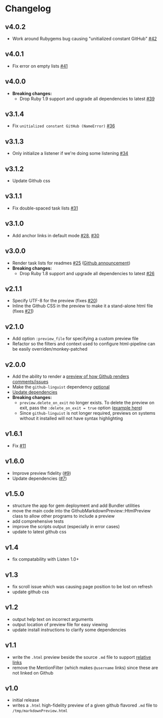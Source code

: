 # Changelog

## v4.0.2
* Work around Rubygems bug causing "unitialized constant GitHub" [#42](https://github.com/dmarcotte/github-markdown-preview/pull/44)

## v4.0.1
* Fix error on empty lists [#41](https://github.com/dmarcotte/github-markdown-preview/issues/41)

## v4.0.0
* **Breaking changes:**
    - Drop Ruby 1.9 support and upgrade all dependencies to latest [#39](https://github.com/dmarcotte/github-markdown-preview/pull/39)

## v3.1.4
* Fix `unitialized constant GitHub (NameError)` [#36](https://github.com/dmarcotte/github-markdown-preview/pull/36)

## v3.1.3
* Only initialize a listener if we're doing some listening [#34](https://github.com/dmarcotte/github-markdown-preview/pull/34)

## v3.1.2
* Update Github css

## v3.1.1
* Fix double-spaced task lists [#31](https://github.com/dmarcotte/github-markdown-preview/pull/31)

## v3.1.0
* Add anchor links in default mode [#28](https://github.com/dmarcotte/github-markdown-preview/pull/28), [#30](https://github.com/dmarcotte/github-markdown-preview/pull/30)

## v3.0.0
* Render task lists for readmes [#25](https://github.com/dmarcotte/github-markdown-preview/pull/25) ([Github announcement](https://github.com/blog/1825-task-lists-in-all-markdown-documents))
* **Breaking changes:**
    - Drop Ruby 1.8 support and upgrade all dependencies to latest [#26](https://github.com/dmarcotte/github-markdown-preview/pull/26)

## v2.1.1
* Specify UTF-8 for the preview (fixes [#20](https://github.com/dmarcotte/github-markdown-preview/issues/20))
* Inline the Github CSS in the preview to make it a stand-alone html file (fixes [#21](https://github.com/dmarcotte/github-markdown-preview/issues/21))

## v2.1.0
* Add option `:preview_file` for specifying a custom preview file
* Refactor so the filters and context used to configure html-pipeline can be easily overriden/monkey-patched

## v2.0.0
* Add the ability to render a [preview of how Github renders comments/issues](https://github.com/dmarcotte/github-markdown-preview#comment-mode)
* Make the `github-linguist` dependency [optional](https://github.com/dmarcotte/github-markdown-preview/pull/14)
* [Update dependencies](https://github.com/dmarcotte/github-markdown-preview/pull/13)
* **Breaking changes:**
    - `preview.delete_on_exit` no longer exists.  To delete the preview on exit, pass the `:delete_on_exit = true` option ([example here](https://github.com/dmarcotte/github-markdown-preview#code))
    - Since `github-linguist` is not longer required, previews on systems without it installed will not have syntax highlighting

## v1.6.1
* Fix [#11](https://github.com/dmarcotte/github-markdown-preview/issues/11)

## v1.6.0
* Improve preview fidelity ([#9](https://github.com/dmarcotte/github-markdown-preview/pull/9))
* Update dependencies ([#7](https://github.com/dmarcotte/github-markdown-preview/pull/7))

## v1.5.0
* structure the app for gem deployment and add Bundler utilities
* move the main code into the GithubMarkdownPreview::HtmlPreview
class to allow other programs to include a preview
* add comprehensive tests
* improve the scripts output (especially in error cases)
* update to latest github css

## v1.4
* fix compatability with Listen 1.0+

## v1.3
* fix scroll issue which was causing page position to be lost on refresh
* update github css

## v1.2
* output help text on incorrect arguments
* output location of preview file for easy viewing
* update install instructions to clarify some dependencies

## v1.1
* write the `.html` preview beside the source `.md` file to support [relative links](https://github.com/blog/1395-relative-links-in-markup-files)
* remove the MentionFilter (which makes `@username` links) since these are not linked on Github

## v1.0
* initial release
* writes a `.html` high-fidelity preview of a given github flavored `.md` file to `/tmp/markdownPreview.html`

